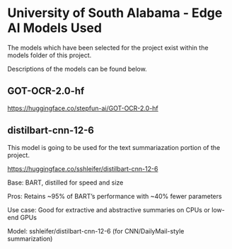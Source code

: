 # University of South Alabama - Edge AI Models Used

The models which have been selected for the project exist within the models folder of this project.

Descriptions of the models can be found below.

## GOT-OCR-2.0-hf

https://huggingface.co/stepfun-ai/GOT-OCR-2.0-hf

## distilbart-cnn-12-6

This model is going to be used for the text summariazation portion of the project.

https://huggingface.co/sshleifer/distilbart-cnn-12-6

Base: BART, distilled for speed and size

Pros: Retains ~95% of BART’s performance with ~40% fewer parameters

Use case: Good for extractive and abstractive summaries on CPUs or low-end GPUs

Model: sshleifer/distilbart-cnn-12-6 (for CNN/DailyMail-style summarization)
